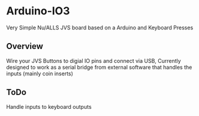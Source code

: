 # Arduino-IO3
Very Simple Nu/ALLS JVS board based on a Arduino and Keyboard Presses

## Overview
Wire your JVS Buttons to digial IO pins and connect via USB, Currently designed to work as a serial bridge from external software that handles the inputs (mainly coin inserts)

## ToDo
Handle inputs to keyboard outputs

